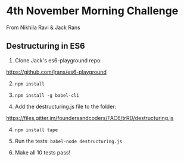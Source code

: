 # 4th November Morning Challenge

From Nikhila Ravi & Jack Rans

## Destructuring in ES6

1. Clone Jack's es6-playground repo:

  https://github.com/jrans/es6-playground

2. ```npm install```
3. ```npm install -g babel-cli```  

3. Add the destructuring.js file to the folder:

  https://files.gitter.im/foundersandcoders/FAC6/trRD/destructuring.js

4. ```npm install tape```
5. Run the tests: ```babel-node destructuring.js```  

6. Make all 10 tests pass!
